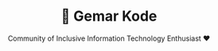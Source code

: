 <div align="center">
<h1 align="center">👋 Gemar Kode</h3>
<p>Community of Inclusive Information Technology Enthusiast ❤️</p>
<br />
</div>
